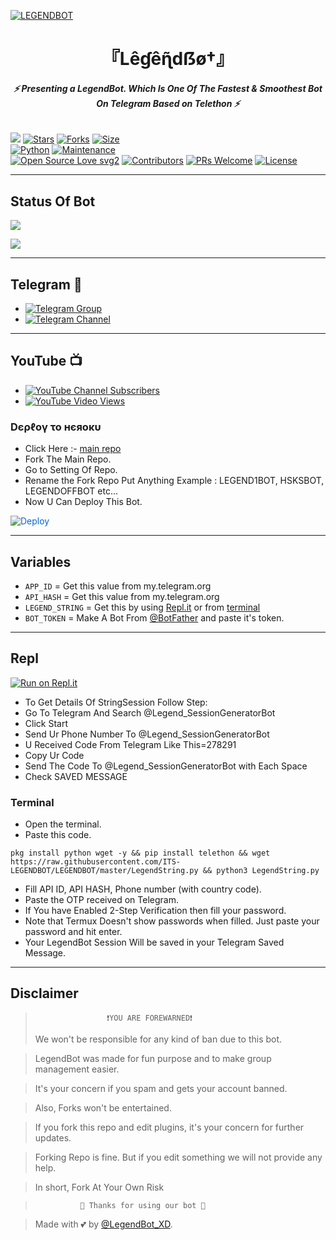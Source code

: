 [![LEGENDBOT](https://telegra.ph/file/2dfd3e6d9007aabffad92.jpg)](https://github.com/ITS-LEGENDBOT/LEGENDBOT)


<h1 align="center">
<b> 『Lêɠêɳ̃dẞø†』 </b>
</h1>

<h6 align="center">
  <b>⚡ Presenting a LegendBot. Which Is One Of The Fastest & Smoothest Bot On Telegram Based on Telethon ⚡</b>
</h6>


[![](https://img.shields.io/badge/LegendBot-v1.0-blue)](#)
[![Stars](https://img.shields.io/github/stars/LEGEND-AI/LEGENDBOT?style=flat-square&color=yellow)](https://github.com/LEGEND-AI/LEGENDBOT/stargazers)
[![Forks](https://img.shields.io/github/forks/LEGEND-AI/LEGENDBOT?style=flat-square&color=orange)](https://github.com/LEGEND-AI/LEGENDBOT/fork)
[![Size](https://img.shields.io/github/repo-size/LEGEND-AI/LEGENDBOT?style=flat-square&color=green)](https://github.com/LEGEND-AI/LEGENDBOT/)   
[![Python](https://img.shields.io/badge/Python-v3.10.2-blue)](https://www.python.org/)
[![Maintenance](https://img.shields.io/badge/Maintained%3F-yes-green.svg)](https://github.com/LEGEND-AI/LEGENDBOT/graphs/commit-activity)   
[![Open Source Love svg2](https://badges.frapsoft.com/os/v2/open-source.svg?v=103)](https://github.com/LEGEND-AI/LEGENDBOT)
[![Contributors](https://img.shields.io/github/contributors/LEGEND-AI/LEGENDBOT?style=flat-square&color=green)](https://github.com/LEGEND-AI/LEGENDBOT/graphs/contributors)
[![PRs Welcome](https://img.shields.io/badge/PRs-welcome-brightgreen.svg?style=flat-square)](https://makeapullrequest.com)
[![License](https://img.shields.io/badge/License-AGPL-blue)](https://github.com/LEGEND-AI/LEGENDBOT/blob/main/LICENSE)   

------

## Status Of Bot 
<p align="left">
    <a href="https://github.com/LEGEND-AI/LEGENDBOT/network/members"><img src="https://img.shields.io/github/forks/LEGEND-AI/LEGENDBOT?label=Forks&logoColor=Black&style=social"></a><p align="left"><a href="https://github.com/LEGEND-AI/LEGENDBOT/stargazers"><img src="https://img.shields.io/github/stars/LEGEND-AI/LEGENDBOT?logoColor=Blue&style=social"></a><p align="left"><a href="https://github.com/LEGEND-AI/LEGENDBOT"></a><p align="left"><a href="https://github.com/LEGEND-AI/LEGENDBOT?"></a>

------

## Telegram 🏪
- [![Telegram Group](https://img.shields.io/badge/Telegram-Group-brightgreen)](https://t.me/Legend_K_Userbot)
- [![Telegram Channel](https://img.shields.io/badge/Telegram-Channel-brightgreen)](https://t.me/Official_K_LegendBot)

------

## YouTube 📺
- [![YouTube Channel Subscribers](https://img.shields.io/youtube/channel/subscribers/UCvp8PY25PTRhFDZjLv3sVfg?style=social)](https://youtube.com/channel/UCvp8PY25PTRhFDZjLv3sVfg)
- [![YouTube Video Views](https://img.shields.io/youtube/views/CH_KO1wim2o&t?label=Tutorial+•+Heroku+•&style=social)](https://youtu.be/CH_KO1wim2o&t)


<h3> Dєρℓογ το нєяοκυ </h3>

- Click Here :- [main repo](https://github.com/vikas04599/LEGENDBOT)
- Fork The Main Repo.
- Go to Setting Of Repo.
- Rename the Fork Repo Put Anything Example : LEGEND1BOT, HSKSBOT, LEGENDOFFBOT etc...
- Now U Can Deploy This Bot.

<a href="https://heroku.com/deploy/" rel="nofollow" style="background-color: initial; box-sizing: border-box; color: #0366d6; text-decoration-line: none;"><img alt="Deploy" data-canonical-src="https://www.herokucdn.com/deploy/button.svg" src="https://camo.githubusercontent.com/83b0e95b38892b49184e07ad572c94c8038323fb/68747470733a2f2f7777772e6865726f6b7563646e2e636f6d2f6465706c6f792f627574746f6e2e737667" style="border-style: none; box-sizing: initial; max-width: 100%;" /></a></div>
</a>

---------

## Variables

- `APP_ID`  =  Get this value from my.telegram.org
- `API_HASH`  =  Get this value from my.telegram.org
- `LEGEND_STRING`  =  Get this by using [Repl.it](#Repl) or from [terminal](#Terminal)
- `BOT_TOKEN`  =  Make A Bot From [@BotFather](https://t.me/botfather) and paste it's token.
------

## Repl

[![Run on Repl.it](https://replit.com/badge/github/LEGEND-AI/LEGENDBOT)](https:/vikas04599/replit.com//LEGENDBOT#main.py)

- To Get Details Of StringSession Follow Step: 
- Go To Telegram And Search @Legend_SessionGeneratorBot
- Click Start
- Send Ur Phone Number To @Legend_SessionGeneratorBot
- U Received Code From Telegram Like This=278291
- Copy Ur Code
- Send The Code To @Legend_SessionGeneratorBot with Each Space
- Check SAVED MESSAGE

### Terminal
- Open the terminal.
- Paste this code.

`pkg install python wget -y && pip install telethon && wget https://raw.githubusercontent.com/ITS-LEGENDBOT/LEGENDBOT/master/LegendString.py && python3 LegendString.py`
- Fill API ID, API HASH, Phone number (with country code).
- Paste the OTP received on Telegram.
- If You have Enabled 2-Step Verification then fill your password.
- Note that Termux Doesn't show passwords when filled. Just paste your password and hit enter.
- Your LegendBot Session Will be saved in your Telegram Saved Message.



------
## Disclaimer
  
>                     ❗YOU ARE FOREWARNED❗
> We won't be responsible for any kind of ban due to this bot.

> LegendBot was made for fun purpose and to make group management easier.

> It's your concern if you spam and gets your account banned.

> Also, Forks won't be entertained.

> If you fork this repo and edit plugins, it's your concern for further updates.

> Forking Repo is fine. But if you edit something we will not provide any help.

> In short, Fork At Your Own Risk    

>               💖 Thanks for using our bot 💖

</details>


> Made with 💕 by [@LegendBot_XD](https://t.me/LegendBot_XD).    
